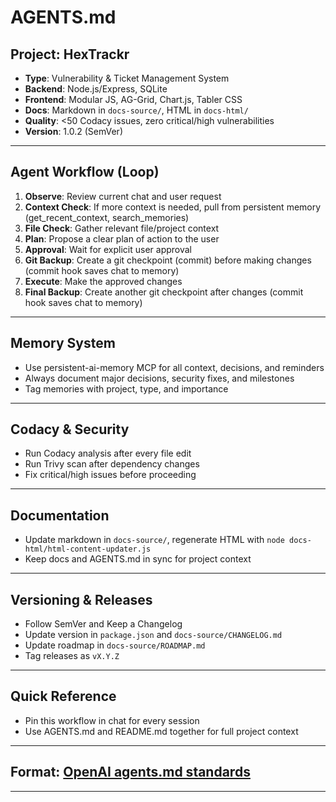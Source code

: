 # AGENTS.md

## Project: HexTrackr

- **Type**: Vulnerability & Ticket Management System
- **Backend**: Node.js/Express, SQLite
- **Frontend**: Modular JS, AG-Grid, Chart.js, Tabler CSS
- **Docs**: Markdown in `docs-source/`, HTML in `docs-html/`
- **Quality**: <50 Codacy issues, zero critical/high vulnerabilities
- **Version**: 1.0.2 (SemVer)

---

## Agent Workflow (Loop)

1. **Observe**: Review current chat and user request
2. **Context Check**: If more context is needed, pull from persistent memory (get_recent_context, search_memories)
3. **File Check**: Gather relevant file/project context
4. **Plan**: Propose a clear plan of action to the user
5. **Approval**: Wait for explicit user approval
6. **Git Backup**: Create a git checkpoint (commit) before making changes (commit hook saves chat to memory)
7. **Execute**: Make the approved changes
8. **Final Backup**: Create another git checkpoint after changes (commit hook saves chat to memory)

---

## Memory System

- Use persistent-ai-memory MCP for all context, decisions, and reminders
- Always document major decisions, security fixes, and milestones
- Tag memories with project, type, and importance

---

## Codacy & Security

- Run Codacy analysis after every file edit
- Run Trivy scan after dependency changes
- Fix critical/high issues before proceeding

---

## Documentation

- Update markdown in `docs-source/`, regenerate HTML with `node docs-html/html-content-updater.js`
- Keep docs and AGENTS.md in sync for project context

---

## Versioning & Releases

- Follow SemVer and Keep a Changelog
- Update version in `package.json` and `docs-source/CHANGELOG.md`
- Update roadmap in `docs-source/ROADMAP.md`
- Tag releases as `vX.Y.Z`

---

## Quick Reference

- Pin this workflow in chat for every session
- Use AGENTS.md and README.md together for full project context

---

## Format: [OpenAI agents.md standards](https://github.com/openai/agents.md)

---
